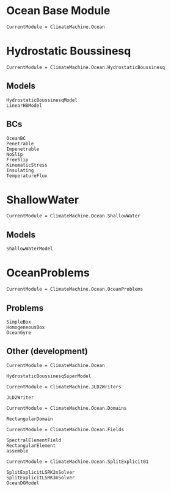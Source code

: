 # Ocean Base Module

```@meta
CurrentModule = ClimateMachine.Ocean
```

# Hydrostatic Boussinesq

```@meta
CurrentModule = ClimateMachine.Ocean.HydrostaticBoussinesq
```

## Models

```@docs
HydrostaticBoussinesqModel
LinearHBModel
```

## BCs

```@docs
OceanBC
Penetrable
Impenetrable
NoSlip
FreeSlip
KinematicStress
Insulating
TemperatureFlux
```
# ShallowWater

```@meta
CurrentModule = ClimateMachine.Ocean.ShallowWater
```

## Models

```@docs
ShallowWaterModel
```

# OceanProblems

```@meta
CurrentModule = ClimateMachine.Ocean.OceanProblems
```

## Problems

```@docs
SimpleBox
HomogeneousBox
OceanGyre
```

## Other (development)

```@meta
CurrentModule = ClimateMachine.Ocean
```

```@docs
HydrostaticBoussinesqSuperModel
```

```@meta
CurrentModule = ClimateMachine.JLD2Writers
```

```@docs
JLD2Writer
```

```@meta
CurrentModule = ClimateMachine.Ocean.Domains
```

```@docs
RectangularDomain
```

```@meta
CurrentModule = ClimateMachine.Ocean.Fields
```

```@docs
SpectralElementField
RectangularElement
assemble
```

```@meta
CurrentModule = ClimateMachine.Ocean.SplitExplicit01
```

```@docs
SplitExplicitLSRK2nSolver
SplitExplicitLSRK3nSolver
OceanDGModel
```
